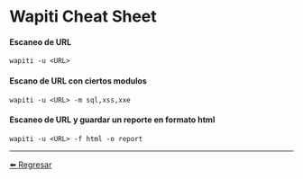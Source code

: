 # Wapiti Cheat Sheet

#### Escaneo de URL
```
wapiti -u <URL>
```

#### Escano de URL con ciertos modulos
```
wapiti -u <URL> -m sql,xss,xxe
```

#### Escaneo de URL y guardar un reporte en formato html
```
wapiti -u <URL> -f html -o report
```

---

[:arrow_left: Regresar](https://github.com/m4lal0/cheatsheets)